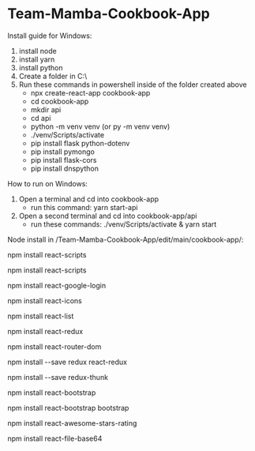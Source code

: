 # Team-Mamba-Cookbook-App
Install guide for Windows:
  1. install node
  2. install yarn
  3. install python
  4. Create a folder in C:\
  5. Run these commands in powershell inside of the folder created above
      - npx create-react-app cookbook-app
      - cd cookbook-app
      - mkdir api
      - cd api
      - python -m venv venv (or py -m venv venv)
      - ./venv/Scripts/activate
      - pip install flask python-dotenv
      - pip install pymongo
      - pip install flask-cors
      - pip install dnspython
  
How to run on Windows:
  1. Open a terminal and cd into cookbook-app
      - run this command: yarn start-api
  2. Open a second terminal and cd into cookbook-app/api
      - run these commands: ./venv/Scripts/activate & yarn start
                             
Node install in /Team-Mamba-Cookbook-App/edit/main/cookbook-app/:

npm install react-scripts


npm install react-scripts


npm install react-google-login


npm install react-icons


npm install react-list


npm install react-redux


npm install react-router-dom


npm install --save redux react-redux


npm install --save redux-thunk


npm install react-bootstrap


npm install react-bootstrap bootstrap


npm install react-awesome-stars-rating

npm install react-file-base64
